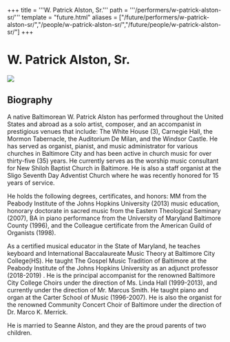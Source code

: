 +++
title = '''W. Patrick Alston, Sr.'''
path = '''/performers/w-patrick-alston-sr/'''
template = "future.html"
aliases = ["/future/performers/w-patrick-alston-sr/","/people/w-patrick-alston-sr/","/future/people/w-patrick-alston-sr/"]
+++

<h1>W. Patrick Alston, Sr.</h1>

<img class="speaker-photo" src="https://custom.cvent.com/C3A4539B19F74ABCB6FCE437F6BC0A74/files/event/910aaf2914d44586a56fbd0b3b2c31c0/b65130394361412c8bdec59ccf331fb0.jpg">
<h2>Biography</h2>
<p>A native Baltimorean W. Patrick Alston has performed throughout the United States and abroad as a solo artist, composer, and an accompanist in prestigious venues that include: The White House (3), Carnegie Hall, the Mormon Tabernacle, the Auditorium De Milan, and the Windsor Castle. He has served as organist, pianist, and music administrator for various churches in Baltimore City and has been active in church music for over thirty-five (35) years.   He currently serves as the worship music consultant for New Shiloh Baptist Church in Baltimore.  He is also a staff organist at the Sligo Seventh Day Adventist Church where he was recently honored for 15 years of service.

He holds the following degrees, certificates, and honors: MM from the Peabody Institute of the Johns Hopkins University (2013) music education, honorary doctorate in sacred music from the Eastern Theological Seminary (2007), BA in piano performance from the University of Maryland Baltimore County (1996), and the Colleague certificate from the American Guild of Organists (1998). 

As a certified musical educator in the State of Maryland, he teaches keyboard and International Baccalaureate Music Theory at Baltimore City College(HS). He taught The Gospel Music Tradition of Baltimore at the Peabody Institute of the Johns Hopkins University as an adjunct professor (2018-2019) . He is the principal accompanist for the renowned Baltimore City College Choirs under the direction of Ms. Linda Hall (1999-2013), and currently under the direction of Mr. Marcus Smith. He taught piano and organ at the Carter School of Music (1996-2007).  He is also the organist for the renowned Community Concert Choir of Baltimore under the direction of Dr. Marco K. Merrick. 

He is married to Seanne Alston, and they are the proud parents of two children.</p>

